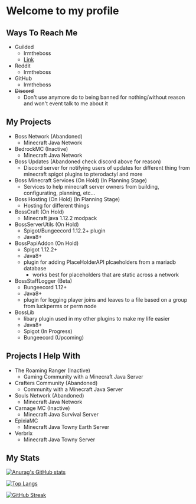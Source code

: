 # Welcome to my profile

## Ways To Reach Me

- Guilded
  - lrmtheboss
  - [Link](https://guilded.gg/lrmtheboss)
- Reddit
  - lrmtheboss
- GitHub
  - lrmtheboss
- ~~Discord~~
  - Don't use anymore do to being banned for nothing/without reason and won't event talk to me about it

## My Projects

- Boss Network (Abandoned)
  - Minecraft Java Network
- BedrockMC (Inactive)
  - Minecraft Java Network
- Boss Updates (Abandoned check discord above for reason)
  - Discord server for notifying users of updates for different thing from minecraft spigot plugins to pterodactyl and more
- Boss Minecraft Services (On Hold) (In Planning Stage)
  - Services to help minecraft server owners from building, configurating, planning, etc...
- Boss Hosting (On Hold) (In Planning Stage)
  - Hosting for different things
- BossCraft (On Hold)
  - Minecraft java 1.12.2 modpack
- BossServerUtils (On Hold)
  - Spigot/Bungeecord 1.12.2+ plugin
  - Java8+
- BossPapiAddon (On Hold)
  - Spigot 1.12.2+
  - Java8+
  - plugin for adding PlaceHolderAPI plcaeholders from a mariadb database
    - works best for placeholders that are static across a network
- BossStaffLogger (Beta)
  - Bungeecord 1.12+
  - Java8+
  - plugin for logging player joins and leaves to a file based on a group from luckperms or perm node
- BossLib
  - libary plugin used in my other plugins to make my life easier
  - Java8+
  - Spigot (In Progress)
  - Bungeecord (Upcoming)

## Projects I Help With

- The Roaming Ranger (Inactive)
  - Gaming Community with a Minecraft Java Server
- Crafters Community (Abandoned)
  - Community with a Minecraft Java Server
- Souls Network (Abandoned)
  - Minecraft Java Network
- Carnage MC (Inactive)
  - Minecraft Java Survival Server
- EpixiaMC
  - Minecraft Java Towny Earth Server
- Verbrix
  - Minecraft Java Towny Server

## My Stats

[![Anurag's GitHub stats](https://github-readme-stats.vercel.app/api?username=lrmtheboss&count_private=true&show_icons=true&theme=onedark)](https://github.com/anuraghazra/github-readme-stats)

[![Top Langs](https://github-readme-stats.vercel.app/api/top-langs/?username=lrmtheboss&theme=onedark&layout=compact)](https://github.com/anuraghazra/github-readme-stats)

[![GitHub Streak](http://github-readme-streak-stats.herokuapp.com?user=lrmtheboss&theme=dark)](https://git.io/streak-stats)
<!--
**lrmtheboss/lrmtheboss** is a ✨ _special_ ✨ repository because its `README.md` (this file) appears on your GitHub profile.

Here are some ideas to get you started:

- 🔭 I’m currently working on ...
- 🌱 I’m currently learning ...
- 👯 I’m looking to collaborate on ...
- 🤔 I’m looking for help with ...
- 💬 Ask me about ...
- 📫 How to reach me: ...
- 😄 Pronouns: ...
- ⚡ Fun fact: ...
-->
